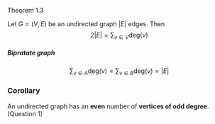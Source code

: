 Theorem 1.3

Let $G = (V, E)$ be an undirected graph $|E|$ edges. Then
$$2|E|=\sum _{v\in V} \text{deg}( v)$$

##### Bipratate graph

$$\sum _{v\in A} \text{deg}( v)=\sum _{v\in B} \text{deg}( v)=|E|$$

### Corollary 
An undirected graph has an **even** number of **vertices of odd degree**. (Question 1)

